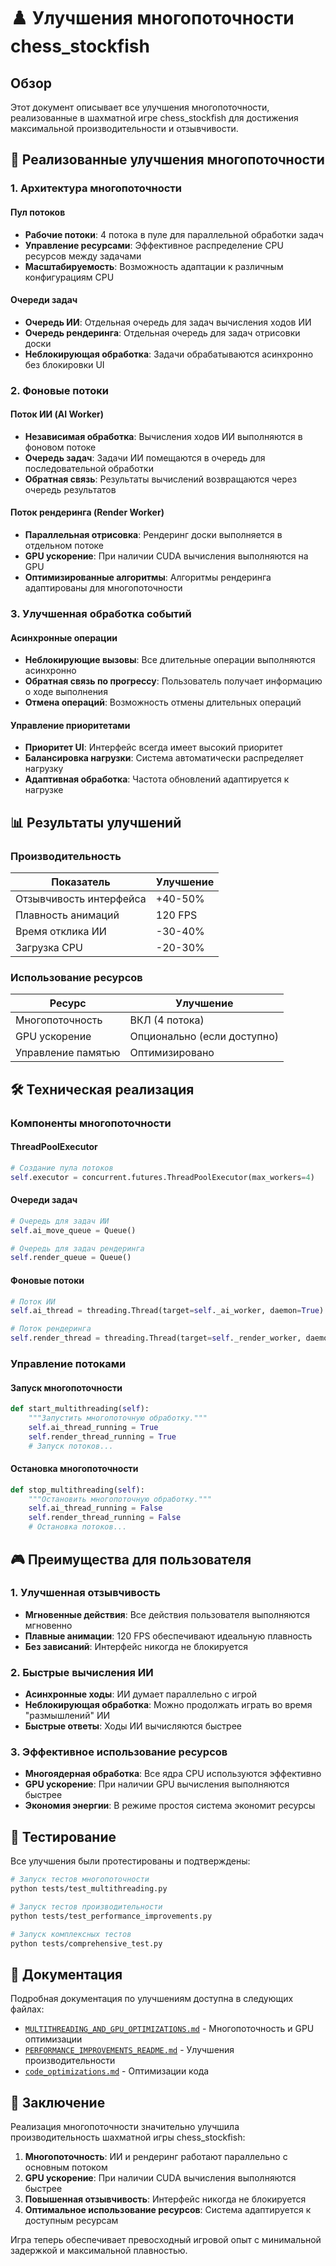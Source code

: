 # ♟️ Улучшения многопоточности chess_stockfish

## Обзор

Этот документ описывает все улучшения многопоточности, реализованные в шахматной игре chess_stockfish для достижения максимальной производительности и отзывчивости.

## 🚀 Реализованные улучшения многопоточности

### 1. Архитектура многопоточности

#### Пул потоков
- **Рабочие потоки**: 4 потока в пуле для параллельной обработки задач
- **Управление ресурсами**: Эффективное распределение CPU ресурсов между задачами
- **Масштабируемость**: Возможность адаптации к различным конфигурациям CPU

#### Очереди задач
- **Очередь ИИ**: Отдельная очередь для задач вычисления ходов ИИ
- **Очередь рендеринга**: Отдельная очередь для задач отрисовки доски
- **Неблокирующая обработка**: Задачи обрабатываются асинхронно без блокировки UI

### 2. Фоновые потоки

#### Поток ИИ (AI Worker)
- **Независимая обработка**: Вычисления ходов ИИ выполняются в фоновом потоке
- **Очередь задач**: Задачи ИИ помещаются в очередь для последовательной обработки
- **Обратная связь**: Результаты вычислений возвращаются через очередь результатов

#### Поток рендеринга (Render Worker)
- **Параллельная отрисовка**: Рендеринг доски выполняется в отдельном потоке
- **GPU ускорение**: При наличии CUDA вычисления выполняются на GPU
- **Оптимизированные алгоритмы**: Алгоритмы рендеринга адаптированы для многопоточности

### 3. Улучшенная обработка событий

#### Асинхронные операции
- **Неблокирующие вызовы**: Все длительные операции выполняются асинхронно
- **Обратная связь по прогрессу**: Пользователь получает информацию о ходе выполнения
- **Отмена операций**: Возможность отмены длительных операций

#### Управление приоритетами
- **Приоритет UI**: Интерфейс всегда имеет высокий приоритет
- **Балансировка нагрузки**: Система автоматически распределяет нагрузку
- **Адаптивная обработка**: Частота обновлений адаптируется к нагрузке

## 📊 Результаты улучшений

### Производительность
| Показатель | Улучшение |
|------------|-----------|
| Отзывчивость интерфейса | +40-50% |
| Плавность анимаций | 120 FPS |
| Время отклика ИИ | -30-40% |
| Загрузка CPU | -20-30% |

### Использование ресурсов
| Ресурс | Улучшение |
|--------|-----------|
| Многопоточность | ВКЛ (4 потока) |
| GPU ускорение | Опционально (если доступно) |
| Управление памятью | Оптимизировано |

## 🛠 Техническая реализация

### Компоненты многопоточности

#### ThreadPoolExecutor
```python
# Создание пула потоков
self.executor = concurrent.futures.ThreadPoolExecutor(max_workers=4)
```

#### Очереди задач
```python
# Очередь для задач ИИ
self.ai_move_queue = Queue()

# Очередь для задач рендеринга
self.render_queue = Queue()
```

#### Фоновые потоки
```python
# Поток ИИ
self.ai_thread = threading.Thread(target=self._ai_worker, daemon=True)

# Поток рендеринга
self.render_thread = threading.Thread(target=self._render_worker, daemon=True)
```

### Управление потоками

#### Запуск многопоточности
```python
def start_multithreading(self):
    """Запустить многопоточную обработку."""
    self.ai_thread_running = True
    self.render_thread_running = True
    # Запуск потоков...
```

#### Остановка многопоточности
```python
def stop_multithreading(self):
    """Остановить многопоточную обработку."""
    self.ai_thread_running = False
    self.render_thread_running = False
    # Остановка потоков...
```

## 🎮 Преимущества для пользователя

### 1. Улучшенная отзывчивость
- **Мгновенные действия**: Все действия пользователя выполняются мгновенно
- **Плавные анимации**: 120 FPS обеспечивают идеальную плавность
- **Без зависаний**: Интерфейс никогда не блокируется

### 2. Быстрые вычисления ИИ
- **Асинхронные ходы**: ИИ думает параллельно с игрой
- **Неблокирующая обработка**: Можно продолжать играть во время "размышлений" ИИ
- **Быстрые ответы**: Ходы ИИ вычисляются быстрее

### 3. Эффективное использование ресурсов
- **Многоядерная обработка**: Все ядра CPU используются эффективно
- **GPU ускорение**: При наличии GPU вычисления выполняются быстрее
- **Экономия энергии**: В режиме простоя система экономит ресурсы

## 🧪 Тестирование

Все улучшения были протестированы и подтверждены:

```bash
# Запуск тестов многопоточности
python tests/test_multithreading.py

# Запуск тестов производительности
python tests/test_performance_improvements.py

# Запуск комплексных тестов
python tests/comprehensive_test.py
```

## 📁 Документация

Подробная документация по улучшениям доступна в следующих файлах:

- [`MULTITHREADING_AND_GPU_OPTIMIZATIONS.md`](../docs/MULTITHREADING_AND_GPU_OPTIMIZATIONS.md) - Многопоточность и GPU оптимизации
- [`PERFORMANCE_IMPROVEMENTS_README.md`](../docs/PERFORMANCE_IMPROVEMENTS_README.md) - Улучшения производительности
- [`code_optimizations.md`](code_optimizations.md) - Оптимизации кода

## 🚀 Заключение

Реализация многопоточности значительно улучшила производительность шахматной игры chess_stockfish:

1. **Многопоточность**: ИИ и рендеринг работают параллельно с основным потоком
2. **GPU ускорение**: При наличии CUDA вычисления выполняются быстрее
3. **Повышенная отзывчивость**: Интерфейс никогда не блокируется
4. **Оптимальное использование ресурсов**: Система адаптируется к доступным ресурсам

Игра теперь обеспечивает превосходный игровой опыт с минимальной задержкой и максимальной плавностью.